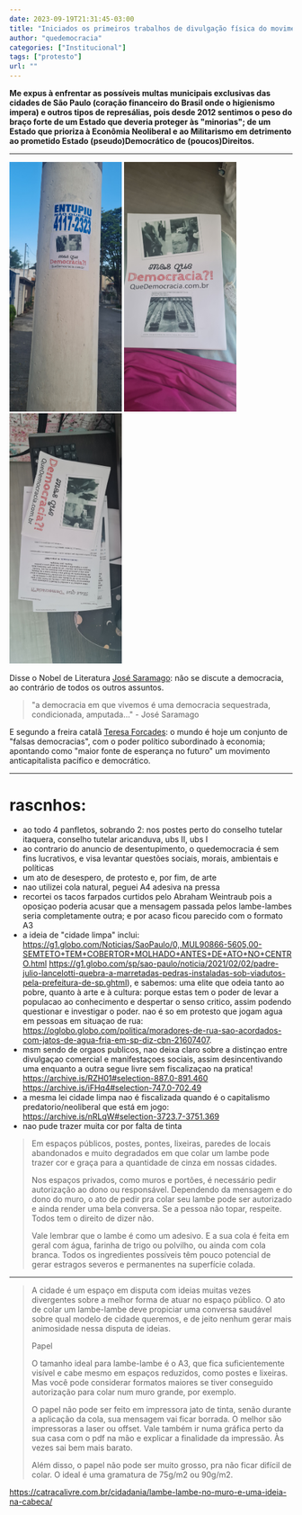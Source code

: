 ```yaml
---
date: 2023-09-19T21:31:45-03:00
title: "Iniciados os primeiros trabalhos de divulgação física do movimento QueDemocracia"
author: "quedemocracia"
categories: ["Institucional"]
tags: ["protesto"]
url: ""
---
```


**Me expus à enfrentar as possíveis multas municipais exclusivas das cidades de São Paulo (coração financeiro do Brasil onde o higienismo impera) e outros tipos de represálias, pois desde 2012 sentimos o peso do braço forte de um Estado que deveria proteger às "minorias"; de um Estado que prioriza à Econômia Neoliberal e ao Militarismo em detrimento ao prometido Estado (pseudo)Democrático de (poucos)Direitos.**

<!--more-->

----

<img width="200px" src="20230919_171440.jpg">
<img width="200px" src="20230919_144715.jpg">
<img width="200px" src="20230919_145228.jpg">

Disse o Nobel de Literatura [José Saramago](https://democraciasegura.com.br/): não se discute a democracia, ao contrário de todos os outros assuntos.

<blockquote>
"a democracia em que vivemos é uma democracia sequestrada, condicionada, amputada..."
 - José Saramago
</blockquote>

E segundo a freira catalã [Teresa Forcades](https://www.dn.pt/globo/europa/vivemos-num-mundo-de-falsas-democracias-3530184.html): o mundo é hoje um conjunto de "falsas democracias", com o poder político subordinado à economia; apontando como "maior fonte de esperança no futuro" um movimento anticapitalista pacífico e democrático.

<!--Inicio a postagem com uma nota pessoal: o site QueDemocracia foi sim divulgado pela Internet, porém até mesmo influencers das causas sociais no máximo comentaram, porém não passaram a mensagem adiante.-->

----

# rascnhos:

- ao todo 4 panfletos, sobrando 2: nos postes perto do conselho tutelar itaquera, conselho tutelar aricanduva, ubs II, ubs I
- ao contrario do anuncio de desentupimento, o quedemocracia é sem fins lucrativos, e visa levantar questões sociais, morais, ambientais e políticas
- um ato de desespero, de protesto e, por fim, de arte
- nao utilizei cola natural, peguei A4 adesiva na pressa
- recortei os tacos farpados curtidos pelo Abraham Weintraub pois a oposiçao poderia acusar que a mensagem passada pelos lambe-lambes seria completamente outra; e por acaso ficou parecido com o formato A3
- a ideia de "cidade limpa" inclui: https://g1.globo.com/Noticias/SaoPaulo/0,,MUL90866-5605,00-SEMTETO+TEM+COBERTOR+MOLHADO+ANTES+DE+ATO+NO+CENTRO.html https://g1.globo.com/sp/sao-paulo/noticia/2021/02/02/padre-julio-lancelotti-quebra-a-marretadas-pedras-instaladas-sob-viadutos-pela-prefeitura-de-sp.ghtml), e sabemos: uma elite que odeia tanto ao pobre, quanto à arte e à cultura: porque estas tem o poder de levar a populacao ao conhecimento e despertar o senso critico, assim podendo questionar e investigar o poder. nao é so em protesto que jogam agua em pessoas em situaçao de rua: https://oglobo.globo.com/politica/moradores-de-rua-sao-acordados-com-jatos-de-agua-fria-em-sp-diz-cbn-21607407.
- msm sendo de orgaos publicos, nao deixa claro sobre a distinçao entre divulgaçao comercial e manifestaçoes sociais, assim desincentivando uma enquanto a outra segue livre sem fiscalizaçao na pratica! https://archive.is/RZH01#selection-887.0-891.460 https://archive.is/iFHq4#selection-747.0-702.49
- a mesma lei cidade limpa nao é fiscalizada quando é o capitalismo predatorio/neoliberal que está em jogo: https://archive.is/nRLqW#selection-3723.7-3751.369
- nao pude trazer muita cor por falta de tinta

<blockquote>
Em espaços públicos, postes, pontes, lixeiras, paredes de locais abandonados e muito degradados em que colar um lambe pode trazer cor e graça para a quantidade de cinza em nossas cidades.

Nos espaços privados, como muros e portões, é necessário pedir autorização ao dono ou responsável. Dependendo da mensagem e do dono do muro, o ato de pedir pra colar seu lambe pode ser autorizado e ainda render uma bela conversa. Se a pessoa não topar, respeite. Todos tem o direito de dizer não.

Vale lembrar que o lambe é como um adesivo. E a sua cola é feita em geral com água, farinha de trigo ou polvilho, ou ainda com cola branca. Todos os ingredientes possíveis têm pouco potencial de gerar estragos severos e permanentes na superfície colada.
</blockquote>

----

> A cidade é um espaço em disputa com ideias muitas vezes divergentes sobre a melhor forma de atuar no espaço público. O ato de colar um lambe-lambe deve propiciar uma conversa saudável sobre qual modelo de cidade queremos, e de jeito nenhum gerar mais animosidade nessa disputa de ideias.
> 
> Papel
> 
> O tamanho ideal para lambe-lambe é o A3, que fica suficientemente visível e cabe mesmo em espaços reduzidos, como postes e lixeiras. Mas você pode considerar formatos maiores se tiver conseguido autorização para colar num muro grande, por exemplo.
> 
> O papel não pode ser feito em impressora jato de tinta, senão durante a aplicação da cola, sua mensagem vai ficar borrada. O melhor são impressoras a laser ou offset. Vale também ir numa gráfica perto da sua casa com o pdf na mão e explicar a finalidade da impressão. Às vezes sai bem mais barato.
> 
> Além disso, o papel não pode ser muito grosso, pra não ficar difícil de colar. O ideal é uma gramatura de 75g/m2 ou 90g/m2.

https://catracalivre.com.br/cidadania/lambe-lambe-no-muro-e-uma-ideia-na-cabeca/

<!--**Replace with Rest of Content**-->
